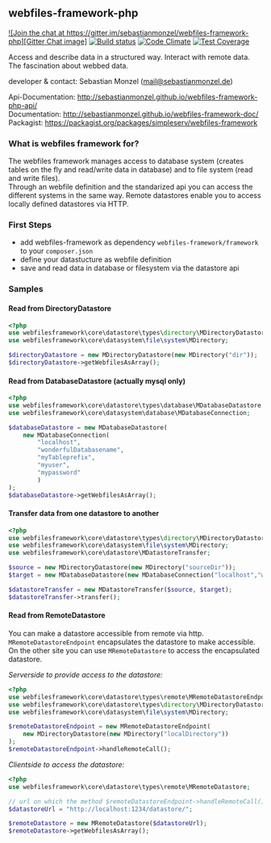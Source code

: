 ## webfiles-framework-php

[![Join the chat at https://gitter.im/sebastianmonzel/webfiles-framework-php][Gitter Chat image]][Gitter Chat link]
[![Build status][Travis Develop image]][Travis Develop link]
[![Code Climate][Codeclimate image]][Codeclimate link]
[![Test Coverage][Codeclimate coverage image]][Codeclimate coverage link]

[Gitter Chat image]: https://badges.gitter.im/sebastianmonzel/webfiles-framework-php.svg
[Gitter Chat link]: https://gitter.im/sebastianmonzel/webfiles-framework-php?utm_source=badge&utm_medium=badge&utm_campaign=pr-badge&utm_content=badge

[Travis Develop image]: https://img.shields.io/travis/sebastianmonzel/webfiles-framework-php/develop.svg?style=flat-square
[Travis Develop link]: https://travis-ci.org/sebastianmonzel/webfiles-framework-php

[Codeclimate image]: https://codeclimate.com/github/sebastianmonzel/webfiles-framework-php/badges/gpa.svg
[Codeclimate link]: https://codeclimate.com/github/sebastianmonzel/webfiles-framework-php

[Codeclimate coverage image]: https://codeclimate.com/github/sebastianmonzel/webfiles-framework-php/badges/coverage.svg
[Codeclimate coverage link]: https://codeclimate.com/github/sebastianmonzel/webfiles-framework-php/coverage


Access and describe data in a structured way. Interact with remote data.
The fascination about webbed data.

developer & contact: Sebastian Monzel (mail@sebastianmonzel.de)

Api-Documentation: http://sebastianmonzel.github.io/webfiles-framework-php-api/<br />
Documentation: http://sebastianmonzel.github.io/webfiles-framework-doc/<br />
Packagist: https://packagist.org/packages/simpleserv/webfiles-framework

### What is webfiles framework for?
The webfiles framework manages access to database system (creates tables on the fly and 
read/write data in database) and to file system (read and write files).  
Through an webfile definition and the standarized api you can access the different systems
in the same way. Remote datastores enable you to access locally defined datastores via HTTP.

### First Steps
 - add webfiles-framework as dependency `webfiles-framework/framework` to your `composer.json`
 - define your datastucture as webfile definition
 - save and read data in database or filesystem via the datastore api


### Samples

#### Read from DirectoryDatastore
```php
<?php
use webfilesframework\core\datastore\types\directory\MDirectoryDatastore;
use webfilesframework\core\datasystem\file\system\MDirectory;

$directoryDatastore = new MDirectoryDatastore(new MDirectory("dir"));
$directoryDatastore->getWebfilesAsArray();
```
#### Read from DatabaseDatastore (actually mysql only)
```php
<?php
use webfilesframework\core\datastore\types\database\MDatabaseDatastore;
use webfilesframework\core\datasystem\database\MDatabaseConnection;

$databaseDatastore = new MDatabaseDatastore(
    new MDatabaseConnection(
        "localhost",
        "wonderfulDatabasename",
        "myTableprefix",
        "myuser",
        "mypassword"
        )
);
$databaseDatastore->getWebfilesAsArray();

```


#### Transfer data from one datastore to another
```php
<?php
use webfilesframework\core\datastore\types\directory\MDirectoryDatastore;
use webfilesframework\core\datasystem\file\system\MDirectory;
use webfilesframework\core\datastore\MDatastoreTransfer;

$source = new MDirectoryDatastore(new MDirectory("sourceDir"));
$target = new MDatabaseDatastore(new MDatabaseConnection("localhost","wonderfulDatabasename","mytableprefix","myuser","mypassword"));

$datastoreTransfer = new MDatastoreTransfer($source, $target);
$datastoreTransfer->transfer();

```
#### Read from RemoteDatastore
You can make a datastore accessible from remote via http. `MRemoteDatastoreEndpoint` encapsulates the datastore to make
accessible. On the other site you can use `MRemoteDatastore` to access the encapsulated datastore. 

*Serverside to provide access to the datastore:*
```php
<?php
use webfilesframework\core\datastore\types\remote\MRemoteDatastoreEndpoint; 
use webfilesframework\core\datastore\types\directory\MDirectoryDatastore;
use webfilesframework\core\datasystem\file\system\MDirectory;

$remoteDatastoreEndpoint = new MRemoteDatastoreEndpoint(
    new MDirectoryDatastore(new MDirectory("localDirectory"))
);
$remoteDatastoreEndpoint->handleRemoteCall();
```

*Clientside to access the datastore:*
```php
<?php
use webfilesframework\core\datastore\types\remote\MRemoteDatastore;

// url on which the method $remoteDatastoreEndpoint->handleRemoteCall(); is reachable:
$datastoreUrl = "http://localhost:1234/datastore/";

$remoteDatastore = new MRemoteDatastore($datastoreUrl);
$remoteDatastore->getWebfilesAsArray();
```
